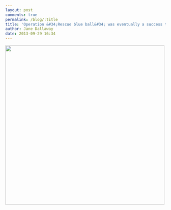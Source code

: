 ```yaml
---
layout: post
comments: true
permalink: /blog/:title
title: 'Operation &#34;Rescue blue ball&#34; was eventually a success tho it was my male human who performed the rescue mission'
author: Jane Dallaway
date: 2013-09-29 16:34
---
```


<div><a href="http://static.skitters.dallaway.com/CPtp_photo.JPG"><img src="http://static.skitters.dallaway.com/CPtp_thumb_photo.JPG" width="500" height="500"/></a></div>



 
      
